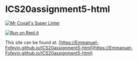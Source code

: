 # ICS20assignment5-html

[![Mr Coxall's Super Linter](https://github.com/Emmanuel-Fofeyin/ICS20assignment5-html/workflows/Mr%20Coxall's%20Super%20Linter/badge.svg)](https://github.com/Emmanuel-Fofeyin/ICS20assignment5-html/actions)

[![Run on Repl.it](https://repl.it/badge/github/Emmanuel-Fofeyin/ICS20assignment5-html)](https://repl.it/github/Emmanuel-Fofeyin/ICS20assignment5-html)

This site can be found at: [https://Emmanuel-Fofeyin.github.io/ICS20assignment5-html](https://Emmanuel-Fofeyin.github.io/ICS20assignment5-html)
